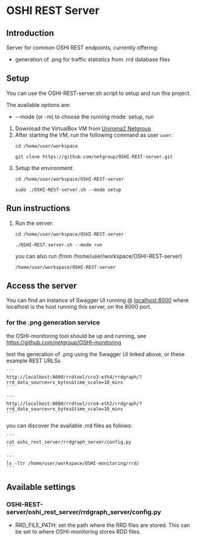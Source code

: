 # OSHI REST Server

## Introduction

Server for common OSHI REST endpoints, currently offering:
- generation of .png for traffic statistics from .rrd database files

## Setup
You can use the OSHI-REST-server.sh script to setup and run this project.

The available options are:
- --mode (or -m) to choose the running mode: setup, run

1. Download the VirtualBox VM from [Uniroma2 Netgroup](http://netgroup.uniroma2.it/twiki/bin/view/Oshi/WebHome#AnchorSoftDown)
2. After starting the VM, run the following command as user `user`:
    ```
    cd /home/user/workspace
    
    git clone https://github.com/netgroup/OSHI-REST-server.git
    ```
3. Setup the environment:
    ```
    cd /home/user/workspace/OSHI-REST-server
    
    sudo ./OSHI-REST-server.sh --mode setup
    ```
    
## Run instructions

1. Run the server:
    ```
    cd /home/user/workspace/OSHI-REST-server
    
    ./OSHI-REST-server.sh --mode run
    ```
    you can also run (from /home/user/workspace/OSHI-REST-server)
    ```
    /home/user/workspace/OSHI-REST-server
    ```

## Access the server
You can find an instance of Swagger UI running @ [localhost:8000](http://localhost:8000/docs/) where localhost is the host running this server, on the 8000 port.

### for the .png generation service

the OSHI-monitoring tool should be up and running, see https://github.com/netgroup/OSHI-monitoring

test the generation of .png using the Swagger UI linked above, or these example REST URLSs

    ```
    http://localhost:8000/rrdtool/cro3-eth4/rrdgraph/?rrd_data_source=rx_bytes&time_scale=10_mins
    ```

    ```
    http://localhost:8000/rrdtool/cro4-eth2/rrdgraph/?rrd_data_source=rx_bytes&time_scale=10_mins
    ```

you can discover the available .rrd files as follows:

    ```
    cat oshi_rest_server/rrdgraph_server/config.py
    ```
    
    ```
    ls -ltr /home/user/workspace/OSHI-monitoring/rrd/
    ```

## Available settings
### OSHI-REST-server/oshi_rest_server/rrdgraph_server/config.py
- RRD_FILE_PATH: set the path where the RRD files are stored. This can be set to where OSHI-monitoring stores RDD files.
